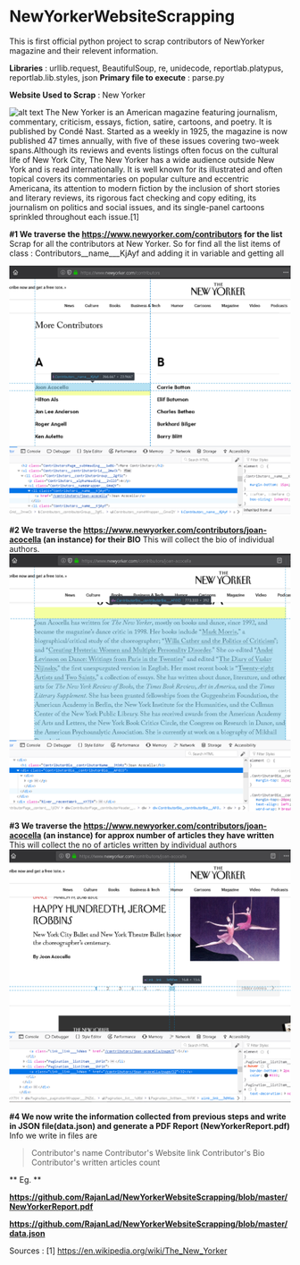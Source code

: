 # NewYorkerWebsiteScrapping
This is first official python project to scrap contributors of NewYorker magazine and their relevent information.

**Libraries** : urllib.request, BeautifulSoup, re, unidecode, reportlab.platypus, reportlab.lib.styles, json
**Primary file to execute** : parse.py

**Website Used to Scrap** : New Yorker

![alt text](https://www.bronxdefenders.org/wp-content/uploads/2013/05/The-New-Yorker-Logo-1.gif) The New Yorker is an American magazine featuring journalism, commentary, criticism, essays, fiction, satire, cartoons, and poetry. It is published by Condé Nast. Started as a weekly in 1925, the magazine is now published 47 times annually, with five of these issues covering two-week spans.Although its reviews and events listings often focus on the cultural life of New York City, The New Yorker has a wide audience outside New York and is read internationally. It is well known for its illustrated and often topical covers its commentaries on popular culture and eccentric Americana, its attention to modern fiction by the inclusion of short stories and literary reviews, its rigorous fact checking and copy editing, its journalism on politics and social issues, and its single-panel cartoons sprinkled throughout each issue.[1]

**#1 We traverse the https://www.newyorker.com/contributors for the list** 
 Scrap for all the contributors at New Yorker. So for find all the list items of class : Contributors__name___KjAyf and adding it in variable and getting all
 
![alt text](https://raw.githubusercontent.com/RajanLad/NewYorkerWebsiteScrapping/master/contributor_list_screen_shot.png )





**#2 We traverse the https://www.newyorker.com/contributors/joan-acocella (an instance) for their BIO** 
This will collect the bio of individual authors.
![alt text](https://raw.githubusercontent.com/RajanLad/NewYorkerWebsiteScrapping/master/contributor_bio_screen_shot.png)







**#3 We traverse the https://www.newyorker.com/contributors/joan-acocella (an instance) for approx number of articles they have written** 
 This will collect the no of articles written by individual authors
![alt text](https://raw.githubusercontent.com/RajanLad/NewYorkerWebsiteScrapping/master/no_of_articles_screenshot.png)






**#4 We now write the information collected from previous steps and write in JSON file(data.json) and generate a PDF Report (NewYorkerReport.pdf)** 
Info we write in files are 
>Contributor's name
>Contributor's Website link
>Contributor's Bio
>Contributor's written articles count

** Eg. **
 
**https://github.com/RajanLad/NewYorkerWebsiteScrapping/blob/master/NewYorkerReport.pdf**

**https://github.com/RajanLad/NewYorkerWebsiteScrapping/blob/master/data.json**


Sources : [1] https://en.wikipedia.org/wiki/The_New_Yorker
